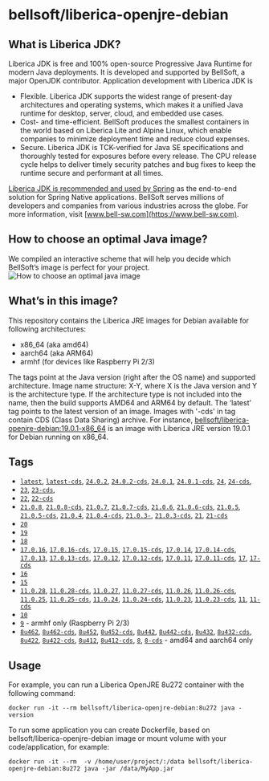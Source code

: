 # bellsoft/liberica-openjre-debian

## What is Liberica JDK?
Liberica JDK is free and 100% open-source Progressive Java Runtime for modern Java deployments. It is developed and supported by BellSoft, a major OpenJDK contributor. Application development with Liberica JDK is

*  Flexible. Liberica JDK supports the widest range of present-day architectures and operating systems, which makes it a unified Java runtime for desktop, server, cloud, and embedded use cases.
* Cost- and time-efficient. BellSoft produces the smallest containers in the world based on Liberica Lite and Alpine Linux, which enable companies to minimize deployment time and reduce cloud expenses.
* Secure. Liberica JDK is TCK-verified for Java SE specifications and thoroughly tested for exposures before every release. The CPU release cycle helps to deliver timely security patches and bug fixes to keep the runtime secure and performant at all times.

[Liberica JDK is recommended and used by Spring](https://spring.io/quickstart) as the end-to-end solution for Spring Native applications.
BellSoft serves millions of developers and companies from various industries across the globe. For more information, visit [www.bell-sw.com](https://www.bell-sw.com).

## How to choose an optimal Java image?

We compiled an interactive scheme that will help you decide which BellSoft’s image is perfect for your project.
![How to choose an optimal java image](https://download.bell-sw.com/static/images/how-to-choose-optimal-java-image.jpg)


## What’s in this image?

This repository contains the Liberica JRE images for Debian available for following architectures:

* x86_64 (aka amd64)
* aarch64 (aka ARM64)
* armhf (for devices like Raspberry Pi 2/3)

The tags point at the Java version (right after the OS name) and supported architecture.
Image name structure:
X-Y,
where X is the Java version and Y is the architecture type. If the architecture type is not included into the name, then the build supports AMD64 and ARM64 by default.
The ‘latest’ tag points to the latest version of an image. Images with '-cds' in tag contain CDS (Class Data Sharing) archive.
For instance, [bellsoft/liberica-openjre-debian:19.0.1-x86_64](https://hub.docker.com/layers/bellsoft/liberica-openjre-debian/19.0.1-x86_64/images/sha256-2ae5877c55a0dca483ada8aaafbaa869f9c596ba1b25d5247ad8ccb231c30f9b?context=explore) is an image with Liberica JRE version 19.0.1 for Debian running on x86_64.

## Tags

* [`latest`](https://github.com/bell-sw/Liberica/blob/master/docker/repos/liberica-openjre-debian/24/Dockerfile),
[`latest-cds`](https://github.com/bell-sw/Liberica/blob/master/docker/repos/liberica-openjre-debian/24/Dockerfile),
[`24.0.2`](https://github.com/bell-sw/Liberica/blob/master/docker/repos/liberica-openjre-debian/24/Dockerfile),
[`24.0.2-cds`](https://github.com/bell-sw/Liberica/blob/master/docker/repos/liberica-openjre-debian/24/Dockerfile),
[`24.0.1`](https://github.com/bell-sw/Liberica/blob/master/docker/repos/liberica-openjre-debian/24/Dockerfile),
[`24.0.1-cds`](https://github.com/bell-sw/Liberica/blob/master/docker/repos/liberica-openjre-debian/24/Dockerfile),
[`24`](https://github.com/bell-sw/Liberica/blob/master/docker/repos/liberica-openjre-debian/24/Dockerfile),
[`24-cds`](https://github.com/bell-sw/Liberica/blob/master/docker/repos/liberica-openjre-debian/24/Dockerfile),
* [`23`](https://github.com/bell-sw/Liberica/blob/master/docker/repos/liberica-openjre-debian/23/Dockerfile),
[`23-cds`](https://github.com/bell-sw/Liberica/blob/master/docker/repos/liberica-openjre-debian/23/Dockerfile),
* [`22`](https://github.com/bell-sw/Liberica/blob/master/docker/repos/liberica-openjre-debian/22/Dockerfile),
[`22-cds`](https://github.com/bell-sw/Liberica/blob/master/docker/repos/liberica-openjre-debian/22/Dockerfile)
* [`21.0.8`](https://github.com/bell-sw/Liberica/blob/master/docker/repos/liberica-openjre-debian/21/Dockerfile),
[`21.0.8-cds`](https://github.com/bell-sw/Liberica/blob/master/docker/repos/liberica-openjre-debian/21/Dockerfile),
[`21.0.7`](https://github.com/bell-sw/Liberica/blob/master/docker/repos/liberica-openjre-debian/21/Dockerfile),
[`21.0.7-cds`](https://github.com/bell-sw/Liberica/blob/master/docker/repos/liberica-openjre-debian/21/Dockerfile),
[`21.0.6`](https://github.com/bell-sw/Liberica/blob/master/docker/repos/liberica-openjre-debian/21/Dockerfile),
[`21.0.6-cds`](https://github.com/bell-sw/Liberica/blob/master/docker/repos/liberica-openjre-debian/21/Dockerfile),
[`21.0.5`](https://github.com/bell-sw/Liberica/blob/master/docker/repos/liberica-openjre-debian/21/Dockerfile),
[`21.0.5-cds`](https://github.com/bell-sw/Liberica/blob/master/docker/repos/liberica-openjre-debian/21/Dockerfile),
[`21.0.4`](https://github.com/bell-sw/Liberica/blob/master/docker/repos/liberica-openjre-debian/21/Dockerfile),
[`21.0.4-cds`](https://github.com/bell-sw/Liberica/blob/master/docker/repos/liberica-openjre-debian/21/Dockerfile),
[`21.0.3-`](https://github.com/bell-sw/Liberica/blob/master/docker/repos/liberica-openjre-debian/21/Dockerfile),
[`21.0.3-cds`](https://github.com/bell-sw/Liberica/blob/master/docker/repos/liberica-openjre-debian/21/Dockerfile),
[`21`](https://github.com/bell-sw/Liberica/blob/master/docker/repos/liberica-openjre-debian/21/Dockerfile),
[`21-cds`](https://github.com/bell-sw/Liberica/blob/master/docker/repos/liberica-openjre-debian/21/Dockerfile)
* [`20`](https://github.com/bell-sw/Liberica/blob/master/docker/repos/liberica-openjre-debian/old/20/Dockerfile)
* [`19`](https://github.com/bell-sw/Liberica/blob/master/docker/repos/liberica-openjre-debian/old/19/Dockerfile)
* [`18`](https://github.com/bell-sw/Liberica/blob/master/docker/repos/liberica-openjre-debian/18/Dockerfile)
* [`17.0.16`](https://github.com/bell-sw/Liberica/blob/master/docker/repos/liberica-openjre-debian/17/Dockerfile),
[`17.0.16-cds`](https://github.com/bell-sw/Liberica/blob/master/docker/repos/liberica-openjre-debian/17/Dockerfile),
[`17.0.15`](https://github.com/bell-sw/Liberica/blob/master/docker/repos/liberica-openjre-debian/17/Dockerfile),
[`17.0.15-cds`](https://github.com/bell-sw/Liberica/blob/master/docker/repos/liberica-openjre-debian/17/Dockerfile),
[`17.0.14`](https://github.com/bell-sw/Liberica/blob/master/docker/repos/liberica-openjre-debian/17/Dockerfile),
[`17.0.14-cds`](https://github.com/bell-sw/Liberica/blob/master/docker/repos/liberica-openjre-debian/17/Dockerfile),
[`17.0.13`](https://github.com/bell-sw/Liberica/blob/master/docker/repos/liberica-openjre-debian/17/Dockerfile),
[`17.0.13-cds`](https://github.com/bell-sw/Liberica/blob/master/docker/repos/liberica-openjre-debian/17/Dockerfile),
[`17.0.12`](https://github.com/bell-sw/Liberica/blob/master/docker/repos/liberica-openjre-debian/17/Dockerfile),
[`17.0.12-cds`](https://github.com/bell-sw/Liberica/blob/master/docker/repos/liberica-openjre-debian/17/Dockerfile),
[`17.0.11`](https://github.com/bell-sw/Liberica/blob/master/docker/repos/liberica-openjre-debian/17/Dockerfile),
[`17.0.11-cds`](https://github.com/bell-sw/Liberica/blob/master/docker/repos/liberica-openjre-debian/17/Dockerfile),
[`17`](https://github.com/bell-sw/Liberica/blob/master/docker/repos/liberica-openjre-debian/17/Dockerfile),
[`17-cds`](https://github.com/bell-sw/Liberica/blob/master/docker/repos/liberica-openjre-debian/17/Dockerfile)
* [`16`](https://github.com/bell-sw/Liberica/blob/master/docker/repos/liberica-openjre-debian/16/Dockerfile)
* [`15`](https://github.com/bell-sw/Liberica/blob/master/docker/repos/liberica-openjre-debian/15/Dockerfile)
* [`11.0.28`](https://github.com/bell-sw/Liberica/blob/master/docker/repos/liberica-openjre-debian/11/Dockerfile),
[`11.0.28-cds`](https://github.com/bell-sw/Liberica/blob/master/docker/repos/liberica-openjre-debian/11/Dockerfile),
[`11.0.27`](https://github.com/bell-sw/Liberica/blob/master/docker/repos/liberica-openjre-debian/11/Dockerfile),
[`11.0.27-cds`](https://github.com/bell-sw/Liberica/blob/master/docker/repos/liberica-openjre-debian/11/Dockerfile),
[`11.0.26`](https://github.com/bell-sw/Liberica/blob/master/docker/repos/liberica-openjre-debian/11/Dockerfile),
[`11.0.26-cds`](https://github.com/bell-sw/Liberica/blob/master/docker/repos/liberica-openjre-debian/11/Dockerfile),
[`11.0.25`](https://github.com/bell-sw/Liberica/blob/master/docker/repos/liberica-openjre-debian/11/Dockerfile),
[`11.0.25-cds`](https://github.com/bell-sw/Liberica/blob/master/docker/repos/liberica-openjre-debian/11/Dockerfile),
[`11.0.24`](https://github.com/bell-sw/Liberica/blob/master/docker/repos/liberica-openjre-debian/11/Dockerfile),
[`11.0.24-cds`](https://github.com/bell-sw/Liberica/blob/master/docker/repos/liberica-openjre-debian/11/Dockerfile),
[`11.0.23`](https://github.com/bell-sw/Liberica/blob/master/docker/repos/liberica-openjre-debian/11/Dockerfile),
[`11.0.23-cds`](https://github.com/bell-sw/Liberica/blob/master/docker/repos/liberica-openjre-debian/11/Dockerfile),
[`11`](https://github.com/bell-sw/Liberica/blob/master/docker/repos/liberica-openjre-debian/11/Dockerfile),
[`11-cds`](https://github.com/bell-sw/Liberica/blob/master/docker/repos/liberica-openjre-debian/11/Dockerfile)
* [`10`](https://github.com/bell-sw/Liberica/blob/master/docker/repos/liberica-openjre-debian/old/10.0.2/Dockerfile)
* [`9`](https://github.com/bell-sw/Liberica/blob/master/docker/repos/liberica-openjre-debian/old/9.0.4/Dockerfile) - armhf only (Raspberry Pi 2/3)
* [`8u462`](https://github.com/bell-sw/Liberica/blob/master/docker/repos/liberica-openjre-debian/8/Dockerfile),
[`8u462-cds`](https://github.com/bell-sw/Liberica/blob/master/docker/repos/liberica-openjre-debian/8/Dockerfile),
[`8u452`](https://github.com/bell-sw/Liberica/blob/master/docker/repos/liberica-openjre-debian/8/Dockerfile),
[`8u452-cds`](https://github.com/bell-sw/Liberica/blob/master/docker/repos/liberica-openjre-debian/8/Dockerfile),
[`8u442`](https://github.com/bell-sw/Liberica/blob/master/docker/repos/liberica-openjre-debian/8/Dockerfile),
[`8u442-cds`](https://github.com/bell-sw/Liberica/blob/master/docker/repos/liberica-openjre-debian/8/Dockerfile),
[`8u432`](https://github.com/bell-sw/Liberica/blob/master/docker/repos/liberica-openjre-debian/8/Dockerfile),
[`8u432-cds`](https://github.com/bell-sw/Liberica/blob/master/docker/repos/liberica-openjre-debian/8/Dockerfile),
[`8u422`](https://github.com/bell-sw/Liberica/blob/master/docker/repos/liberica-openjre-debian/8/Dockerfile),
[`8u422-cds`](https://github.com/bell-sw/Liberica/blob/master/docker/repos/liberica-openjre-debian/8/Dockerfile),
[`8u412`](https://github.com/bell-sw/Liberica/blob/master/docker/repos/liberica-openjre-debian/8/Dockerfile),
[`8u412-cds`](https://github.com/bell-sw/Liberica/blob/master/docker/repos/liberica-openjre-debian/8/Dockerfile),
[`8`](https://github.com/bell-sw/Liberica/blob/master/docker/repos/liberica-openjre-debian/8/Dockerfile),
[`8-cds`](https://github.com/bell-sw/Liberica/blob/master/docker/repos/liberica-openjre-debian/8/Dockerfile) - amd64 and aarch64 only

## Usage

For example, you can run a Liberica OpenJRE 8u272 container with the following command:

 `docker run -it --rm bellsoft/liberica-openjre-debian:8u272 java -version`

To run some application you can create Dockerfile, based on bellsoft/liberica-openjre-debian image or mount volume with your code/application, for example:

 `docker run -it --rm  -v /home/user/project/:/data bellsoft/liberica-openjre-debian:8u272 java -jar /data/MyApp.jar`
